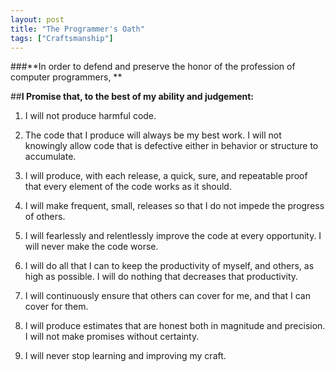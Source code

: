 ```yaml
---
layout: post
title: "The Programmer's Oath"
tags: ["Craftsmanship"]
---
```


###**In order to defend and preserve the honor of the profession of computer programmers, **

##**I Promise that, to the best of my ability and judgement:**

1. I will not produce harmful code.

2. The code that I produce will always be my best work.  I will not knowingly allow code that is defective either in behavior or structure to accumulate.

3. I will produce, with each release, a quick, sure, and repeatable proof that every element of the code works as it should.

4. I will make frequent, small, releases so that I do not impede the progress of others.

5. I will fearlessly and relentlessly improve the code at every opportunity.  I will never make the code worse.  

6. I will do all that I can to keep the productivity of myself, and others, as high as possible.  I will do nothing that decreases that productivity.

7. I will continuously ensure that others can cover for me, and that I can cover for them.

8. I will produce estimates that are honest both in magnitude and precision.  I will not make promises without certainty.  

9. I will never stop learning and improving my craft.

